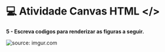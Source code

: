 # 💻 Atividade Canvas HTML </>


<strong>5 - Escreva codigos para renderizar as figuras a seguir.</strong>

<img src="https://i.imgur.com/LcmorOf.png" title="source: imgur.com" />
